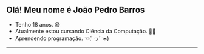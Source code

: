 ## Olá! Meu nome é João Pedro Barros

- Tenho 18 anos. 😎
- Atualmente estou cursando Ciência da Computação. 👩‍💻
- Aprendendo programação. ☜(ﾟヮﾟ☜)
---------------------------------------------------------
<div>
  <a href="https://github.com/jppn123%22%3E
  <img height="180em" src="https://github-readme-stats.vercel.app/api?username=jppn123&count_private=true&show_icons=true&theme=dark%22/%3E
</div>

<div>
  <a href="mailto:jpiluca11@gmail.com"><img src="https://img.shields.io/badge/Gmail-D14836?style=for-the-badge&logo=gmail&logoColor=white%22%3E
  [![Top Langs](https://github-readme-stats.vercel.app/api/top-langs/?username=jppn123)](https://github.com/anuraghazra/github-readme-stats)
</div>
